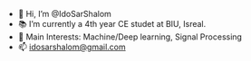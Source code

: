 - 👋 Hi, I’m @IdoSarShalom
- :books: I’m currently a 4th year CE studet at BIU, Isreal. 
- :rocket: Main Interests: Machine/Deep learning, Signal Processing
- 📫 idosarshalom@gmail.com
